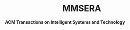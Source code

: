 <h1 align="center">
  MMSERA
  <br>
</h1>

<h4 align="centerA Comprehensive Study of Fusion Attention and Feature Loss Function for Multi-Modal Speech Emotion Recognition". Paper summited to <a href="https://dl.acm.org/journal/tist">ACM Transactions on Intelligent Systems and Technology</a></h4>
